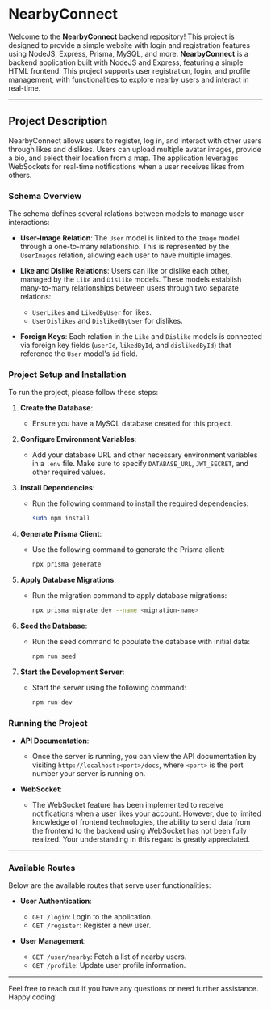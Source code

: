 # NearbyConnect

Welcome to the **NearbyConnect** backend repository! This project is designed to provide a simple website with login and registration features using NodeJS, Express, Prisma, MySQL, and more. **NearbyConnect** is a backend application built with NodeJS and Express, featuring a simple HTML frontend. This project supports user registration, login, and profile management, with functionalities to explore nearby users and interact in real-time.

---

## Project Description

NearbyConnect allows users to register, log in, and interact with other users through likes and dislikes. Users can upload multiple avatar images, provide a bio, and select their location from a map. The application leverages WebSockets for real-time notifications when a user receives likes from others.

### Schema Overview

The schema defines several relations between models to manage user interactions:

- **User-Image Relation**: The `User` model is linked to the `Image` model through a one-to-many relationship. This is represented by the `UserImages` relation, allowing each user to have multiple images.

- **Like and Dislike Relations**: Users can like or dislike each other, managed by the `Like` and `Dislike` models. These models establish many-to-many relationships between users through two separate relations:
  - `UserLikes` and `LikedByUser` for likes.
  - `UserDislikes` and `DislikedByUser` for dislikes.

- **Foreign Keys**: Each relation in the `Like` and `Dislike` models is connected via foreign key fields (`userId`, `likedById`, and `dislikedById`) that reference the `User` model's `id` field.

### Project Setup and Installation

To run the project, please follow these steps:

1. **Create the Database**:
   - Ensure you have a MySQL database created for this project.

2. **Configure Environment Variables**:
   - Add your database URL and other necessary environment variables in a `.env` file. Make sure to specify `DATABASE_URL`, `JWT_SECRET`, and other required values.

3. **Install Dependencies**:
   - Run the following command to install the required dependencies:
     ```bash
     sudo npm install
     ```

4. **Generate Prisma Client**:
   - Use the following command to generate the Prisma client:
     ```bash
     npx prisma generate
     ```

5. **Apply Database Migrations**:
   - Run the migration command to apply database migrations:
     ```bash
     npx prisma migrate dev --name <migration-name>
     ```

6. **Seed the Database**:
   - Run the seed command to populate the database with initial data:
     ```bash
     npm run seed
     ```

7. **Start the Development Server**:
   - Start the server using the following command:
     ```bash
     npm run dev
     ```

### Running the Project

- **API Documentation**:
  - Once the server is running, you can view the API documentation by visiting `http://localhost:<port>/docs`, where `<port>` is the port number your server is running on.

- **WebSocket**:
  - The WebSocket feature has been implemented to receive notifications when a user likes your account. However, due to limited knowledge of frontend technologies, the ability to send data from the frontend to the backend using WebSocket has not been fully realized. Your understanding in this regard is greatly appreciated.

---

### Available Routes

Below are the available routes that serve user functionalities:

- **User Authentication**:
  - `GET /login`: Login to the application.
  - `GET /register`: Register a new user.

- **User Management**:
  - `GET /user/nearby`: Fetch a list of nearby users.
  - `GET /profile`: Update user profile information.

---

Feel free to reach out if you have any questions or need further assistance. Happy coding!
